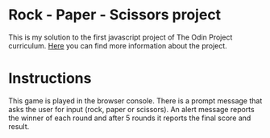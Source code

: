 # Rock - Paper - Scissors project

This is my solution to the first javascript project of The Odin 
Project curriculum. 
[Here](https://www.theodinproject.com/paths/foundations/courses/foundations/lessons/rock-paper-scissors) you can find more information about the project.

# Instructions

This game is played in the browser console. There is a prompt message 
that asks the user for input (rock, paper or scissors). An alert message 
reports the winner of each round and after 5 rounds it 
reports the final score and result.
